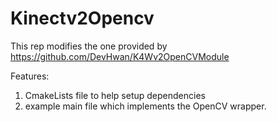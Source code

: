 Kinectv2Opencv
==============
This rep modifies the one provided by https://github.com/DevHwan/K4Wv2OpenCVModule

Features:

1. CmakeLists file to help setup dependencies 
2. example main file which implements the OpenCV wrapper.

